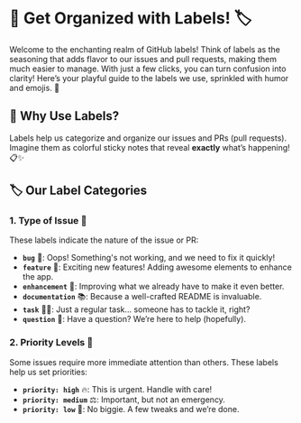 
# 🎨 **Get Organized with Labels!** 🏷️

Welcome to the enchanting realm of GitHub labels! Think of labels as the seasoning that adds flavor to our issues and pull requests, making them much easier to manage. With just a few clicks, you can turn confusion into clarity! Here’s your playful guide to the labels we use, sprinkled with humor and emojis. 💫

## 🎯 **Why Use Labels?**

Labels help us categorize and organize our issues and PRs (pull requests). Imagine them as colorful sticky notes that reveal **exactly** what’s happening! 📋✨

## 🏷️ **Our Label Categories**

### 1. **Type of Issue** 👀

These labels indicate the nature of the issue or PR:

- **`bug`** 🐛: Oops! Something's not working, and we need to fix it quickly!
- **`feature`** 🚀: Exciting new features! Adding awesome elements to enhance the app.
- **`enhancement`** 🌟: Improving what we already have to make it even better.
- **`documentation`** 📚: Because a well-crafted README is invaluable.
- **`task`** 🧑‍💻: Just a regular task... someone has to tackle it, right?
- **`question`** 🤔: Have a question? We’re here to help (hopefully).

### 2. **Priority Levels** 🚨

Some issues require more immediate attention than others. These labels help us set priorities:

- **`priority: high`** 🔥: This is urgent. Handle with care!
- **`priority: medium`** ⚖️: Important, but not an emergency.
- **`priority: low`** 🐢: No biggie. A few tweaks and we’re done.